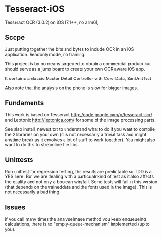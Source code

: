 
Tesseract-iOS
=============

Tesseract OCR (3.0.2) on iOS (7.1++, no arm6),

Scope
-----

Just putting together the bits and bytes to include OCR in an iOS application.
Readonly mode, no training.

This project is by no means targetted to obtain a commercial product but should
serve as a jump board to create your own OCR aware iOS app.

It contains a classic Master Detail Controller with Core-Data, SenUnitTest

Also note that the analysis on the phone is slow for bigger images.

Fundaments
----------

This work is based on Tesseract http://code.google.com/p/tesseract-ocr/ and 
Leptonic http://leptonica.com/ for some of the image processing parts.

See also install_newest.txt to understand what to do if you want to compile the 2 libraries on your own (it is not necessarily a trivial task and might anytime break as it envolves a lot of stuff to work together).
You might also want to do this to streamline the libs.

Unittests
---------

Run unittest for regression testing, the results are predictable so TDD is a YES here. But we are dealing with a particualr kind of test as it also affects the quality and not only a boolean win/fail.
Some tests will fail in this version (that depends on the traineddata and the fonts used in the image).
This is not necessarily a bad thing.

Issues
------

if you call many times the analyseImage method you keep enqueueing calculations, there is no "empty-queue-mechanism" implemented (up to you).

